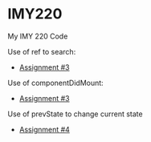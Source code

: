 # IMY220

My IMY 220 Code

Use of ref to search:
- [Assignment #3](./exam-files/assignment_3)

Use of componentDidMount:
- [Assignment #3](./exam-files/assignment_3/src/App.js)

Use of prevState to change current state
- [Assignment #4](./exam-files/assignment_3/src/components/Post.js)
